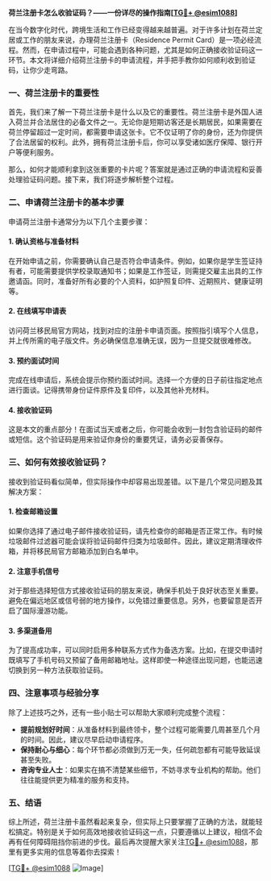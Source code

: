 **荷兰注册卡怎么收验证码？——一份详尽的操作指南[[TG💪+ @esim1088](https://t.me/s/esim1088)]**

在当今数字化时代，跨境生活和工作已经变得越来越普遍。对于许多计划在荷兰定居或工作的朋友来说，办理荷兰注册卡（Residence Permit Card）是一项必经流程。然而，在申请过程中，可能会遇到各种问题，尤其是如何正确接收验证码这一环节。本文将详细介绍荷兰注册卡的申请流程，并手把手教你如何顺利收到验证码，让你少走弯路。

### 一、荷兰注册卡的重要性

首先，我们来了解一下荷兰注册卡是什么以及它的重要性。荷兰注册卡是外国人进入荷兰并合法居住的必备文件之一。无论你是短期访客还是长期居民，如果需要在荷兰停留超过一定时间，都需要申请这张卡。它不仅证明了你的身份，还为你提供了合法居留的权利。此外，拥有荷兰注册卡后，你可以享受诸如医疗保障、银行开户等便利服务。

那么，如何才能顺利拿到这张重要的卡片呢？答案就是通过正确的申请流程和妥善处理验证码问题。接下来，我们将逐步解析整个过程。

### 二、申请荷兰注册卡的基本步骤

申请荷兰注册卡通常分为以下几个主要步骤：

#### 1. 确认资格与准备材料
在开始申请之前，你需要确认自己是否符合申请条件。例如，如果你是学生签证持有者，可能需要提供学校录取通知书；如果是工作签证，则需提交雇主出具的工作邀请函。同时，准备好所有必要的个人资料，如护照复印件、近期照片、健康证明等。

#### 2. 在线填写申请表
访问荷兰移民局官方网站，找到对应的注册卡申请页面。按照指引填写个人信息，并上传所需的电子版文件。务必确保信息准确无误，因为一旦提交就很难修改。

#### 3. 预约面试时间
完成在线申请后，系统会提示你预约面试时间。选择一个方便的日子前往指定地点进行面谈。记得携带身份证件原件及复印件，以及其他补充材料。

#### 4. 接收验证码
这是本文的重点部分！在面试当天或者之后，你可能会收到一封包含验证码的邮件或短信。这个验证码是用来验证你身份的重要凭证，请务必妥善保存。

### 三、如何有效接收验证码？

接收到验证码看似简单，但实际操作中却容易出现差错。以下是几个常见问题及其解决方案：

#### 1. 检查邮箱设置
如果你选择了通过电子邮件接收验证码，请先检查你的邮箱是否正常工作。有时候垃圾邮件过滤器可能会误将验证码邮件归类为垃圾邮件。因此，建议定期清理收件箱，并将移民局官方邮箱添加到白名单中。

#### 2. 注意手机信号
对于那些选择短信方式接收验证码的朋友来说，确保手机处于良好状态至关重要。避免在偏远地区或信号弱的地方操作，以免错过重要信息。另外，也要留意是否开启了国际漫游功能。

#### 3. 多渠道备用
为了提高成功率，可以同时启用多种联系方式作为备选方案。比如，在提交申请时既填写了手机号码又预留了备用邮箱地址。这样即使一种途径出现问题，也能迅速切换到另一种方法获取验证码。

### 四、注意事项与经验分享

除了上述技巧之外，还有一些小贴士可以帮助大家顺利完成整个流程：

- **提前规划好时间**：从准备材料到最终领卡，整个过程可能需要几周甚至几个月的时间。因此，建议尽早启动申请程序。
- **保持耐心与细心**：每个环节都必须做到万无一失，任何疏忽都有可能导致延误甚至失败。
- **咨询专业人士**：如果实在搞不清楚某些细节，不妨寻求专业机构的帮助。他们往往能提供更为精准的服务和支持。

### 五、结语

综上所述，荷兰注册卡虽然看起来复杂，但实际上只要掌握了正确的方法，就能轻松搞定。特别是关于如何高效地接收验证码这一点，只要遵循以上建议，相信不会再有任何障碍阻挡你前进的步伐。最后再次提醒大家关注[TG💪+ @esim1088](https://t.me/s/esim1088)，那里有更多实用的信息等着你去探索！

[[TG💪+ @esim1088](https://t.me/s/esim1088) ![Image](https://i.postimg.cc/4NQfJmqS/Snipaste-2025-05-13-00-14-12.png)]